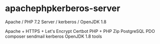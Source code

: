 # apachephpkerberos-server
Apache / PHP 7.2 Server / kerberos / OpenJDK 1.8

Apache + HTTPS + Let's Encrypt Certbot
PHP + PHP Zip
PostgreSQL PDO
composer
sendmail
kerberos
OpenJDK 1.8
tools
